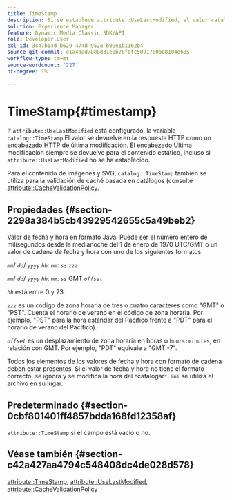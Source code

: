 ```yaml
---
title: TimeStamp
description: Si se establece attribute::UseLastModified, el valor catalog::TimeStamp se devuelve en la respuesta HTTP como un encabezado HTTP de Última modificación. El encabezado Última modificación siempre se devuelve para el contenido estático, incluso si no se ha establecido "attribute::UseLastModified".
solution: Experience Manager
feature: Dynamic Media Classic,SDK/API
role: Developer,User
exl-id: 3c47b14d-b629-474d-952a-b09e1b1162b4
source-git-commit: c1a4dad7888d31e0b78f0fc5091700ad8104e685
workflow-type: tm+mt
source-wordcount: '227'
ht-degree: 1%

---
```


# TimeStamp{#timestamp}

If `attribute::UseLastModified` está configurado, la variable `catalog::TimeStamp` El valor se devuelve en la respuesta HTTP como un encabezado HTTP de última modificación. El encabezado Última modificación siempre se devuelve para el contenido estático, incluso si `attribute::UseLastModified` no se ha establecido.

Para el contenido de imágenes y SVG, `catalog::TimeStamp` también se utiliza para la validación de caché basada en catálogos (consulte [attribute::CacheValidationPolicy](/help/aem-is-ir-api/is-api/image-catalog/image-serving-api-ref/c-image-catalog-reference/c-attributes-reference/r-cachevalidationpolicy.md).

## Propiedades {#section-2298a384b5cb43929542655c5a49beb2}

Valor de fecha y hora en formato Java. Puede ser el número entero de milisegundos desde la medianoche del 1 de enero de 1970 UTC/GMT o un valor de cadena de fecha y hora con uno de los siguientes formatos:

*`mm`*/ *`dd`*/ *`yyyy`* *`hh`*: *`mm`*: *`ss`* *`zzz`*

*`mm`*/ *`dd`*/ *`yyyy`* *`hh`*: *`mm`*: *`ss`* GMT *`offset`*

*`hh`* está entre 0 y 23.

*`zzz`* es un código de zona horaria de tres o cuatro caracteres como &quot;GMT&quot; o &quot;PST&quot;. Cuenta el horario de verano en el código de zona horaria. Por ejemplo, &quot;PST&quot; para la hora estándar del Pacífico frente a &quot;PDT&quot; para el horario de verano del Pacífico).

*`offset`* es un desplazamiento de zona horaria en horas o `hours:minutes`, en relación con GMT. Por ejemplo, &quot;PDT&quot; equivale a &quot;GMT -7&quot;.

Todos los elementos de los valores de fecha y hora con formato de cadena deben estar presentes. Si el valor de fecha y hora no tiene el formato correcto, se ignora y se modifica la hora del `*`catalogar`*.ini` se utiliza el archivo en su lugar.

## Predeterminado {#section-0cbf801401ff4857bdda168fd12358af}

`attribute::TimeStamp` si el campo está vacío o no.

## Véase también {#section-c42a427aa4794c548408dc4de028d578}

[attribute::TimeStamp](../../../../../../is-api/image-catalog/image-serving-api-ref/c-image-catalog-reference/c-attributes-reference/r-timestamp.md#reference-4213c599a64942ee8cb9d80696b08296), [attribute::UseLastModified](../../../../../../is-api/image-catalog/image-serving-api-ref/c-image-catalog-reference/c-attributes-reference/r-uselastmodified.md#reference-73ecc421e6864a38aec5a4775f06b8e8), [attribute::CacheValidationPolicy](../../../../../../is-api/image-catalog/image-serving-api-ref/c-image-catalog-reference/c-attributes-reference/r-cachevalidationpolicy.md#reference-e55e52fd749041718a9af69fa2027b57)
